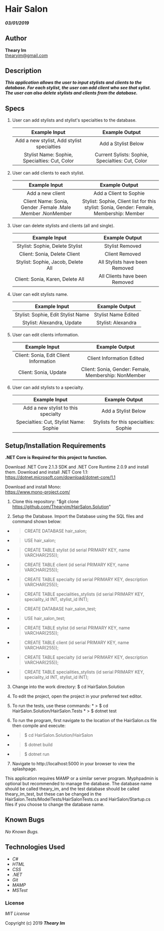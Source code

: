 # Hair Salon

#### _03/01/2019_

## Author
 **Theary Im**  
 thearyim@gmail.com

## Description

**_This application allows the user to input stylists and clients to the database. For each stylist, the user can add client who see that sylist. The user can also delete stylists and clients from the database._**

## Specs

1. User can add stylists and stylist's specialties to the database.

    | Example Input                                 | Example Output                  |
    | :-------------------------------------------: | :-----------------------------: |
    | Add a new stylist, Add stylist specialties    | Add a Stylist Below             |
    | Stylist Name: Sophie, Specialties: Cut, Color | Current Sylists: Sophie, Specialties: Cut, Color |
  
2. User can add clients to each stylist.

    | Example Input                                               | Example Output                  |
    | :---------------------------------------------------------: | :-----------------------------: |
    | Add a new client                                            | Add a Client to Sophie         |
    | Client Name: Sonia, Gender .Female .Male .Member .NonMember | Stylist: Sophie, Client list for this stylist: Sonia, Gender: Female, Membership: Member |

3. User can delete stylists and clients (all and single).

    | Example Input                          | Example Output                  |
    | :------------------------------------: | :-----------------------------: |
    | Stylist: Sophie, Delete Stylist        | Stylist Removed | 
    | Client: Sonia, Delete Client           | Client Removed |
    | Stylist: Sophie, Jacob, Delete All     | All Stylists have been Removed | 
    | Client: Sonia, Karen, Delete All       | All Clients have been Removed |

4. User can edit stylists name.

    | Example Input                                        | Example Output                  |
    | :--------------------------------------------------: | :-----------------------------: |
    | Stylist: Sophie, Edit Stylist Name                   | Stylist Name Edited             | 
    | Stylist: Alexandra, Update                           | Stylist: Alexandra              |

5. User can edit clients information.
   
    | Example Input                          | Example Output                  |
    | :------------------------------------: | :-----------------------------: |
    | Client: Sonia, Edit Client Information | Client Information Edited | 
    | Client: Sonia, Update                  | Client: Sonia, Gender: Female, Membership: NonMember |

1. User can add stylists to a specialty.

    | Example Input                          | Example Output                  |
    | :------------------------------------: | :-----------------------------: |
    | Add a new stylist to this specialty    | Add a Stylist Below |
    | Specialties: Cut, Stylist Name: Sophie | Stylists for this specialties: Sophie|
 


## Setup/Installation Requirements
**.NET Core is Required for this project to function.**

Download .NET Core 2.1.3 SDK and .NET Core Runtime 2.0.9 and install them. Download and install .NET Core 1.1:  
https://dotnet.microsoft.com/download/dotnet-core/1.1

Download and install Mono:  
https://www.mono-project.com/

1. Clone this repository:
    "$git clone https://github.com/Thearyim/HairSalon.Solution"

2. Setup the Database. Import the Database using the SQL files and command shown below:

  * > CREATE DATABASE hair_salon;
  * > USE hair_salon;
  * > CREATE TABLE stylist (id serial PRIMARY KEY, name VARCHAR(255));
  * > CREATE TABLE client (id serial PRIMARY KEY, name VARCHAR(255));
  * > CREATE TABLE specialty (id serial PRIMARY KEY, description VARCHAR(255));
  * > CREATE TABLE specialities_stylists (id serial PRIMARY KEY, speciality_id INT, stylist_id INT);

  * > CREATE DATABASE hair_salon_test;
  * > USE hair_salon_test;
  * > CREATE TABLE stylist (id serial PRIMARY KEY, name VARCHAR(255));
  * > CREATE TABLE client (id serial PRIMARY KEY, name VARCHAR(255));
  * > CREATE TABLE specialty (id serial PRIMARY KEY, description VARCHAR(255));
  * > CREATE TABLE specialities_stylists (id serial PRIMARY KEY, speciality_id INT, stylist_id INT);

3. Change into the work directory: $ cd HairSalon.Solution

4. To edit the project, open the project in your preferred text editor.

5.   To run the tests, use these commands:
    * > $ cd HairSalon.Solution/HairSalon.Tests
    * > $ dotnet test

6.  To run the program, first navigate to the location of the HairSalon.cs file then compile and execute:
   * > $ cd HairSalon.Solution/HairSalon
   * > $ dotnet build
   * > $ dotnet run

7. Navigate to http://localhost:5000 in your browser to view the splashpage.

This application requires MAMP or a similar server program. Myphpadmin is optional but recommended to manage the database. The database name should be called theary_im, and the test database should be called theary_im_test, but these can be changed in the HairSalon.Tests/ModelTests/HairSalonTests.cs and HairSalon/Startup.cs files if you choose to change the database name.

## Known Bugs

_No Known Bugs._

## Technologies Used
* _C#_
* _HTML_
* _CSS_
* _.NET_
* _Git_
* _MAMP_
* _MSTest_


### License

*MIT License*

Copyright (c) 2019 **_Theary Im_**
